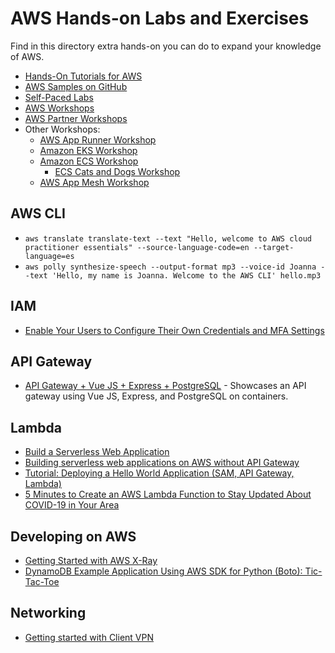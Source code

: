 # AWS Hands-on Labs and Exercises

Find in this directory extra hands-on you can do to expand your knowledge of AWS.

* [Hands-On Tutorials for AWS](https://aws.amazon.com/getting-started/hands-on/)
* [AWS Samples on GitHub](https://github.com/aws-samples)
* [Self-Paced Labs](https://aws.amazon.com/training/self-paced-labs/)
* [AWS Workshops](https://workshops.aws/)
* [AWS Partner Workshops](https://awsworkshop.io/)
* Other Workshops:
  *  [AWS App Runner Workshop](https://www.apprunnerworkshop.com/)
  *  [Amazon EKS Workshop](https://www.eksworkshop.com/)
  *  [Amazon ECS Workshop](https://ecsworkshop.com/)
     * [ECS Cats and Dogs Workshop](https://ecs-cats-dogs.workshop.aws/en/)
  *  [AWS App Mesh Workshop](https://www.appmeshworkshop.com/)


## AWS CLI

* `aws translate translate-text --text "Hello, welcome to AWS cloud practitioner essentials" --source-language-code=en --target-language=es`
* `aws polly synthesize-speech --output-format mp3 --voice-id Joanna --text 'Hello, my name is Joanna. Welcome to the AWS CLI' hello.mp3`

## IAM

* [Enable Your Users to Configure Their Own Credentials and MFA Settings](https://docs.aws.amazon.com/IAM/latest/UserGuide/tutorial_users-self-manage-mfa-and-creds.html)

## API Gateway

* [API Gateway + Vue JS + Express + PostgreSQL](https://github.com/allanchua101/api-gateway-vue-express-pg) - Showcases an API gateway using Vue JS, Express, and PostgreSQL on containers.

## Lambda

* [Build a Serverless Web Application](https://aws.amazon.com/getting-started/hands-on/build-serverless-web-app-lambda-apigateway-s3-dynamodb-cognito/)
* [Building serverless web applications on AWS without API Gateway](https://www.cloudreach.com/en/insights/blog/building-serverless-web-applications-on-aws-without-api-gateway/)
* [Tutorial: Deploying a Hello World Application (SAM, API Gateway, Lambda)](https://docs.aws.amazon.com/serverless-application-model/latest/developerguide/serverless-getting-started-hello-world.html)
* [5 Minutes to Create an AWS Lambda Function to Stay Updated About COVID-19 in Your Area](https://towardsdatascience.com/5-minutes-to-create-an-aws-lambda-function-to-stay-updated-about-covid-19-in-your-area-88a4abe77a04)

## Developing on AWS

* [Getting Started with AWS X-Ray](https://docs.aws.amazon.com/xray/latest/devguide/xray-gettingstarted.html)
* [DynamoDB Example Application Using AWS SDK for Python (Boto): Tic-Tac-Toe](https://docs.aws.amazon.com/amazondynamodb/latest/developerguide/TicTacToe.html)

## Networking

* [Getting started with Client VPN](https://docs.aws.amazon.com/vpn/latest/clientvpn-admin/cvpn-getting-started.html)


